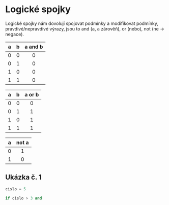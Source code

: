 # **Logické spojky**

Logické spojky nám dovolují spojovat podmínky a modifikovat podmínky, pravdivé/nepravdivé výrazy, jsou to and (a, a zárověň), or (nebo), not (ne -> negace).

|a|b|a and b|
|:-:|:-:|:-:|
|0|0|0|
|0|1|0|
|1|0|0|
|1|1|0|

|a|b|a or b|
|:-:|:-:|:-:|
|0|0|0|
|0|1|1|
|1|0|1|
|1|1|1|

|a|not a|
|:-:|:-:|
|0|1|
|1|0|

## Ukázka č. 1
```python
cislo = 5

if cislo > 3 and 
```
